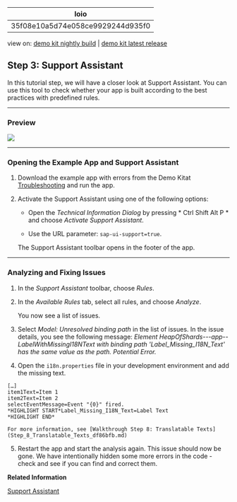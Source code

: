 <!-- loio35f08e10a5d74e058ce9929244d935f0 -->

| loio |
| -----|
| 35f08e10a5d74e058ce9929244d935f0 |

<div id="loio">

view on: [demo kit nightly build](https://openui5nightly.hana.ondemand.com/#/topic/35f08e10a5d74e058ce9929244d935f0) | [demo kit latest release](https://openui5.hana.ondemand.com/#/topic/35f08e10a5d74e058ce9929244d935f0)</div>

## Step 3: Support Assistant

In this tutorial step, we will have a closer look at Support Assistant. You can use this tool to check whether your app is built according to the best practices with predefined rules.

***

<a name="loio35f08e10a5d74e058ce9929244d935f0__section_u2k_c1d_5z"/>

### Preview

 ![](loiof3f8bdbb49eb46eda7568ebf30eb7d41_LowRes.png) 

***

<a name="loio35f08e10a5d74e058ce9929244d935f0__section_hkm_s4f_vz"/>

### Opening the Example App and Support Assistant

1.  Download the example app with errors from the Demo Kitat [Troubleshooting](https://openui5.hana.ondemand.com/explored.html#/sample/sap.ui.core.tutorial.troubleshooting.01/preview) and run the app.

2.  Activate the Support Assistant using one of the following options:

    -   Open the *Technical Information Dialog* by pressing * Ctrl Shift Alt P * and choose *Activate Support Assistant*.

    -   Use the URL parameter: `sap-ui-support=true`.

    The Support Assistant toolbar opens in the footer of the app.


***

<a name="loio35f08e10a5d74e058ce9929244d935f0__section_b2v_bzk_zz"/>

### Analyzing and Fixing Issues

1.  In the *Support Assistant* toolbar, choose *Rules*.

2.  In the *Available Rules* tab, select all rules, and choose *Analyze*.

    You now see a list of issues.

3.  Select *Model: Unresolved binding path* in the list of issues. In the issue details, you see the following message: *Element HeapOfShards---app--LabelWithMissingI18NText with binding path 'Label\_Missing\_I18N\_Text' has the same value as the path. Potential Error.*

4.  Open the `i18n.properties` file in your development environment and add the missing text.

```
[…]
item1Text=Item 1
item2Text=Item 2
selectEventMessage=Event "{0}" fired.
*HIGHLIGHT START*Label_Missing_I18N_Text=Label Text
*HIGHLIGHT END*
```

    For more information, see [Walkthrough Step 8: Translatable Texts](Step_8_Translatable_Texts_df86bfb.md)

5.  Restart the app and start the analysis again. This issue should now be gone. We have intentionally hidden some more errors in the code - check and see if you can find and correct them.


**Related Information**  


[Support Assistant](Support_Assistant_57ccd7d.md)

